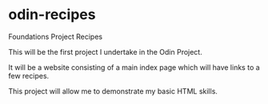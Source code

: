 # odin-recipes
Foundations Project Recipes

This will be the first project I undertake in the Odin Project. 

It will be a website consisting of a main index page which will have links to a few recipes. 

This project will allow me to demonstrate my basic HTML skills.